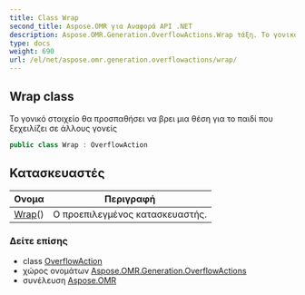 ```yaml
---
title: Class Wrap
second_title: Aspose.OMR για Αναφορά API .NET
description: Aspose.OMR.Generation.OverflowActions.Wrap τάξη. Το γονικό στοιχείο θα προσπαθήσει να βρει μια θέση για το παιδί που ξεχειλίζει σε άλλους γονείς
type: docs
weight: 690
url: /el/net/aspose.omr.generation.overflowactions/wrap/
---
```

## Wrap class

Το γονικό στοιχείο θα προσπαθήσει να βρει μια θέση για το παιδί που ξεχειλίζει σε άλλους γονείς

```csharp
public class Wrap : OverflowAction
```

## Κατασκευαστές

| Ονομα | Περιγραφή |
| --- | --- |
| [Wrap](wrap/)() | Ο προεπιλεγμένος κατασκευαστής. |

### Δείτε επίσης

* class [OverflowAction](../overflowaction/)
* χώρος ονομάτων [Aspose.OMR.Generation.OverflowActions](../../aspose.omr.generation.overflowactions/)
* συνέλευση [Aspose.OMR](../../)


